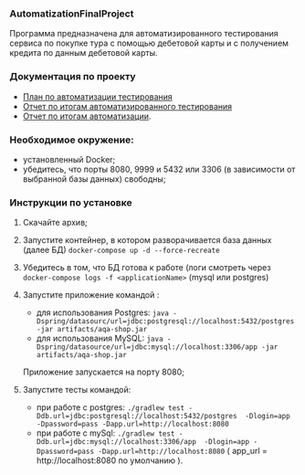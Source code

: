 ### AutomatizationFinalProject

Программа предназначена для автоматизированного тестирования сервиса по покупке тура с помощью дебетовой карты и с получением кредита
по данным дебетовой карты. 

### Документация по проекту 
  * [План по автоматизации тестирования](https://github.com/frantzev/diploma/blob/master/docs/plan.md)
  * [Отчет по итогам автоматизированного тестирования](https://github.com/frantzev/diploma/blob/master/docs/report.md)
  * [Отчет по итогам автоматизации](https://github.com/.../Summary.md). 

     
### Необходимое окружение: 
 * установленный  Docker; 
 * убедитесь, что  порты  8080, 9999 и 5432 или 3306 (в зависимости от выбранной базы данных) свободны; 

### Инструкции по установке 
1. Скачайте архив;
1. Запустите контейнер, в котором разворачивается база данных (далее БД) `docker-compose up -d --force-recreate`
1. Убедитесь в том, что БД готова к работе (логи смотреть через `docker-compose logs -f <applicationName>` (mysql или postgres)  
1. Запустите приложение командой :
    * для использования Postgres: `java -Dspring/datasourc/url=jdbc:postgresql://localhost:5432/postgres -jar artifacts/aqa-shop.jar` 
    * для использования MySQL: `java -Dspring/datasource/url=jdbc:mysql://localhost:3306/app -jar artifacts/aqa-shop.jar` 
     
   Приложение запускается на порту 8080; 
  
1. Запустите тесты командой: 
    * при работе с postgres: `./gradlew test -Ddb.url=jdbc:postgresql://localhost:5432/postgres  -Dlogin=app -Dpassword=pass -Dapp.url=http://localhost:8080` 
    * при работе с mySql: `./gradlew test -Ddb.url=jdbc:mysql://localhost:3306/app  -Dlogin=app -Dpassword=pass -Dapp.url=http://localhost:8080` 
    ( app_url = http://localhost:8080 по умолчанию ).
  
